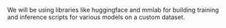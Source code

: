 We will be using libraries like huggingface and mmlab for building training and inference scripts for various models on a custom dataset.
